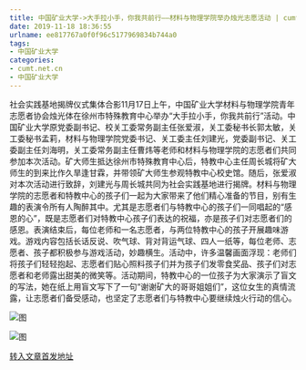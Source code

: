```yaml
---
title: 中国矿业大学->大手拉小手，你我共前行——材料与物理学院举办烛光志愿活动 | cumt.net.cn
date: 2019-11-18 18:36:55
urlname: ee817767a0f0f96c5177969834b744a0
tags: 
- 中国矿业大学
categories:
- cumt.net.cn
- 中国矿业大学
---
```

社会实践基地揭牌仪式集体合影11月17日上午，中国矿业大学材料与物理学院青年志愿者协会烛光体在徐州市特殊教育中心举办“大手拉小手，你我共前行”活动。中国矿业大学原党委副书记、校关工委常务副主任张爱淑，关工委秘书长郭太敏，关工委秘书孟莉，材料与物理学院党委书记、关工委主任刘建光，党委副书记、关工委副主任刘海明，关工委常务副主任曹炜等老师和材料与物理学院的志愿者们共同参加本次活动。矿大师生抵达徐州市特殊教育中心后，特教中心主任周长城将矿大师生的到来比作久旱逢甘霖，并带领矿大师生参观特教中心校史馆。随后，张爱淑对本次活动进行致辞，刘建光与周长城共同为社会实践基地进行揭牌。材料与物理学院的志愿者和特教中心的孩子们一起为大家带来了他们精心准备的节目，别有生趣的表演令所有人陶醉其中。尤其是志愿者们与特教中心的孩子们一同唱起的“感恩的心”，既是志愿者们对特教中心孩子们表达的祝福，亦是孩子们对志愿者们的感恩。表演结束后，每位老师和一名志愿者，与两位特教中心的孩子开展趣味游戏。游戏内容包括长话反说、吹气球、背对背运气球、四人一纸等，每位老师、志愿者、孩子都积极参与游戏活动，妙趣横生。活动中，许多温馨画面浮现：老师们将孩子们轻轻抱起、志愿者们贴心照料孩子们并为孩子们发零食奖品、孩子们对志愿者和老师露出甜美的微笑等。活动期间，特教中心的一位孩子为大家演示了盲文的写法，她在纸上用盲文写下了一句“谢谢矿大的哥哥姐姐们”，这位女生的真情流露，让志愿者们备受感动，也坚定了志愿者们与特教中心要继续烛火行动的信心。

![图](http://xwzx.cumt.edu.cn/_upload/article/images/35/42/bde79df04a7083d44d03ea83692a/d86377f3-47ce-4bbd-abc1-1b9352b706d5.png)

![图](http://xwzx.cumt.edu.cn/_upload/article/images/35/42/bde79df04a7083d44d03ea83692a/094c48ab-3369-4715-8f02-dda0b3491048.png)

[转入文章首发地址](http://xwzx.cumt.edu.cn/64/b9/c523a550073/page.htm)